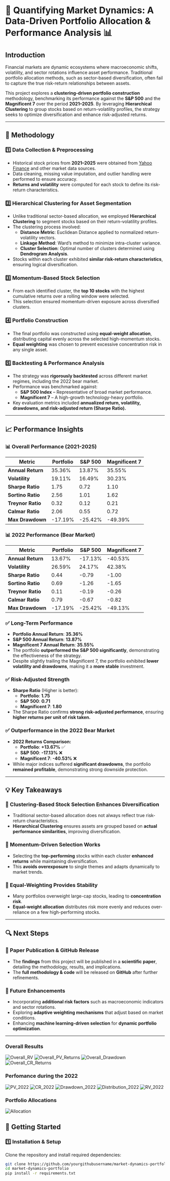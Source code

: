 # 🚀 Quantifying Market Dynamics: A Data-Driven Portfolio Allocation & Performance Analysis 📊

## Introduction

Financial markets are dynamic ecosystems where macroeconomic shifts, volatility, and sector rotations influence asset performance. Traditional portfolio allocation methods, such as sector-based diversification, often fail to capture the true risk-return relationships between assets.

This project explores a **clustering-driven portfolio construction** methodology, benchmarking its performance against the **S&P 500** and the **Magnificent 7** over the period **2021–2025**. By leveraging **Hierarchical Clustering** to group stocks based on return-volatility profiles, the strategy seeks to optimize diversification and enhance risk-adjusted returns.

---

## 🔬 Methodology

### 1️⃣ Data Collection & Preprocessing
- Historical stock prices from **2021–2025** were obtained from [Yahoo Finance](https://finance.yahoo.com/) and other market data sources.
- Data cleaning, missing value imputation, and outlier handling were performed to ensure accuracy.
- **Returns and volatility** were computed for each stock to define its risk-return characteristics.

### 2️⃣ Hierarchical Clustering for Asset Segmentation
- Unlike traditional sector-based allocation, we employed **Hierarchical Clustering** to segment stocks based on their return-volatility profiles.
- The clustering process involved:
  - **Distance Metric**: Euclidean Distance applied to normalized return-volatility vectors.
  - **Linkage Method**: Ward’s method to minimize intra-cluster variance.
  - **Cluster Selection**: Optimal number of clusters determined using **Dendrogram Analysis**.
- Stocks within each cluster exhibited **similar risk-return characteristics**, ensuring logical diversification.

### 3️⃣ Momentum-Based Stock Selection
- From each identified cluster, the **top 10 stocks** with the highest cumulative returns over a rolling window were selected.
- This selection ensured momentum-driven exposure across diversified clusters.

### 4️⃣ Portfolio Construction
- The final portfolio was constructed using **equal-weight allocation**, distributing capital evenly across the selected high-momentum stocks.
- **Equal weighting** was chosen to prevent excessive concentration risk in any single asset.

### 5️⃣ Backtesting & Performance Analysis
- The strategy was **rigorously backtested** across different market regimes, including the 2022 bear market.
- Performance was benchmarked against:
  - **S&P 500 Index** – Representative of broad market performance.
  - **Magnificent 7** – A high-growth technology-heavy portfolio.
- Key evaluation metrics included **annualized return, volatility, drawdowns, and risk-adjusted return (Sharpe Ratio).**

---

## 📈 Performance Insights

### 📊 Overall Performance (2021-2025)

| Metric           | Portfolio  | S&P 500  | Magnificent 7 |
|-----------------|-----------|---------|--------------|
| **Annual Return** | 35.36%    | 13.87%  | 35.55%       |
| **Volatility**   | 19.11%    | 16.49%  | 30.23%       |
| **Sharpe Ratio** | 1.75      | 0.72    | 1.10         |
| **Sortino Ratio** | 2.56     | 1.01    | 1.62         |
| **Treynor Ratio** | 0.32     | 0.12    | 0.21         |
| **Calmar Ratio** | 2.06      | 0.55    | 0.72         |
| **Max Drawdown** | -17.19%   | -25.42% | -49.39%      |

### 📊 2022 Performance (Bear Market)

| Metric           | Portfolio  | S&P 500  | Magnificent 7 |
|-----------------|-----------|---------|--------------|
| **Annual Return** | 13.67%    | -17.13% | -40.53%      |
| **Volatility**   | 26.59%    | 24.17%  | 42.38%       |
| **Sharpe Ratio** | 0.44      | -0.79   | -1.00        |
| **Sortino Ratio** | 0.69     | -1.26   | -1.65        |
| **Treynor Ratio** | 0.11     | -0.19   | -0.26        |
| **Calmar Ratio** | 0.79      | -0.67   | -0.82        |
| **Max Drawdown** | -17.19%   | -25.42% | -49.13%      |


### ✅ Long-Term Performance
- **Portfolio Annual Return**: **35.36%**  
- **S&P 500 Annual Return**: **13.87%**  
- **Magnificent 7 Annual Return**: **35.55%**  
- The portfolio **outperformed the S&P 500 significantly**, demonstrating the effectiveness of the strategy.
- Despite slightly trailing the Magnificent 7, the portfolio exhibited **lower volatility and drawdowns**, making it a **more stable** investment.

### ✅ Risk-Adjusted Strength
- **Sharpe Ratio** (Higher is better):  
  - **Portfolio**: **1.75**  
  - **S&P 500**: **0.71**  
  - **Magnificent 7**: **1.80**  
- The Sharpe Ratio confirms **strong risk-adjusted performance**, ensuring **higher returns per unit of risk taken.**

### ✅ Outperformance in the 2022 Bear Market
- **2022 Returns Comparison:**
  - **Portfolio**: **+13.67%** ✅  
  - **S&P 500**: **-17.13%** ❌  
  - **Magnificent 7**: **-40.53%** ❌  
- While major indices suffered **significant drawdowns**, the portfolio **remained profitable**, demonstrating strong downside protection.

---

## 💡 Key Takeaways

### 🔹 Clustering-Based Stock Selection Enhances Diversification
- Traditional sector-based allocation does not always reflect true risk-return characteristics.
- **Hierarchical Clustering** ensures assets are grouped based on **actual performance similarities**, improving diversification.

### 🔹 Momentum-Driven Selection Works
- Selecting the **top-performing** stocks within each cluster **enhanced returns** while maintaining diversification.
- This **avoids overexposure** to single themes and adapts dynamically to market trends.

### 🔹 Equal-Weighting Provides Stability
- Many portfolios overweight large-cap stocks, leading to **concentration risk**.
- **Equal-weight allocation** distributes risk more evenly and reduces over-reliance on a few high-performing stocks.

---

## 🔍 Next Steps

### 🔹 Paper Publication & GitHub Release
- The **findings** from this project will be published in a **scientific paper**, detailing the methodology, results, and implications.
- The **full methodology & code** will be released on **GitHub** after further refinements.

### 🔹 Future Enhancements
- Incorporating **additional risk factors** such as macroeconomic indicators and sector rotations.
- Exploring **adaptive weighting mechanisms** that adjust based on market conditions.
- Enhancing **machine learning-driven selection** for **dynamic portfolio optimization**.

---
### Overall Results 
![Overall_RV](https://github.com/user-attachments/assets/7b26bf01-4930-4e72-88c8-1e9e11c15232)
![Overall_PV_Returns](https://github.com/user-attachments/assets/7f6a0712-d9df-47e4-8d93-7995cb95b5bb)
![Overall_Drawdown](https://github.com/user-attachments/assets/23f7d334-9f79-4f8c-a15f-d8423c3c258c)
![Overall_CR_Returns](https://github.com/user-attachments/assets/1ddb8223-c5ca-4020-a876-90417e136e38)

### Perfomance during the 2022
![PV_2022](https://github.com/user-attachments/assets/3e68e17c-4d22-4eac-a2f6-8da9a5ffd254)
![CR_2022](https://github.com/user-attachments/assets/e55b72c9-7f2f-4c18-8f54-df491081183c)
![Drawdown_2022](https://github.com/user-attachments/assets/36de1f23-751c-4bdd-b7d2-48ed5d10ec15)
![Distribution_2022](https://github.com/user-attachments/assets/157f570d-58fc-4a97-93f2-794e2131cd95)
![RV_2022](https://github.com/user-attachments/assets/18253404-30fb-4a51-adca-b6ecfe6968ad)

### Portfolio Allocations
![Allocation](https://github.com/user-attachments/assets/59099db9-7421-44b8-aeb0-3a08a7b00e95)





## 🚀 Getting Started

### 1️⃣ Installation & Setup
Clone the repository and install required dependencies:

```bash
git clone https://github.com/yourgithubusername/market-dynamics-portfolio.git
cd market-dynamics-portfolio
pip install -r requirements.txt
